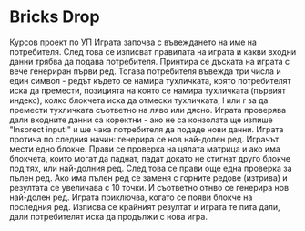 # Bricks Drop
 Курсов проект по УП
Играта започва с въвеждането на име на потребителя. След това се изписват правилата на играта и какви входни данни трябва да подава потребителя. 
Принтира се дъската на играта с вече генериран първи ред. Тогава потребителя въвежда три числа и един символ - редът където се намира тухличката, която потребителят иска да премести, позицията на която се намира тухличката (първият индекс), колко блокчета иска да отмески тухличката, l или r за да премести тухличката съответно на ляво или дясно.
Играта проверява дали входните данни са коректни - ако не са конзолата ще изпише "Insorect input!" и ще чака потребителя да подаде нови данни. Играта протича по следния начин: генерира се нов най-долен ред. Играчът мести едно блокче. Прави се проверка на цялата матрица и ако има блокчета, които могат да паднат, падат докато не стигнат друго блокче под тях, или най-долния ред. След това се прави още една проверка за пълен ред. Ако има пълен ред се заменя с горните редове (изтрива) и резултата се увеличава с 10 точки. И съответно отнво се генерира нов най-долен ред. Играта приключва, когато се появи блокче на последния ред. Изписва се крайният резултат и играта те пита дали, дали потребителят иска да продължи с нова игра.
